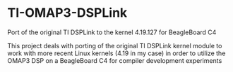 # TI-OMAP3-DSPLink
Port of the original TI DSPLink to the kernel 4.19.127 for BeagleBoard C4

This project deals with porting of the original TI DSPLink kernel module to
work with more recent Linux kernels (4.19 in my case) in order to utilize
the OMAP3 DSP on a BeagleBoard C4 for compiler development experiments
